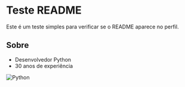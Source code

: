 # Teste README

Este é um teste simples para verificar se o README aparece no perfil.

## Sobre
- Desenvolvedor Python
- 30 anos de experiência

![Python](https://img.shields.io/badge/Python-3776AB?style=for-the-badge&logo=python&logoColor=white)